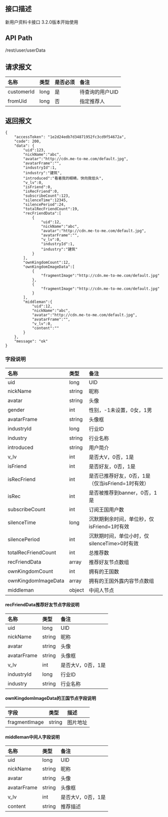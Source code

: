 ## 接口描述
新用户资料卡接口
3.2.0版本开始使用

## API Path
/rest/user/userData

## 请求报文
|名称|类型|是否必须|备注|
|:-|:-|:-|:-|
|customerId|long|是|待查询的用户UID|
|fromUid|long|否|指定推荐人|

## 返回报文
	{
	    "accessToken": "1e2d24edb7d34871952fc3cd9f54672a",
	    "code": 200,
	    "data": {
	    	"uid":123,
	    	"nickName":"abc",
	    	"avatar":"http://cdn.me-to-me.com/default.jpg",
	    	"avatarFrame":"",
	    	"industryId":1,
	    	"industry":"建筑",
	    	"introduced":"看着我的眼睛，快向我低头",
	    	"v_lv":0,
	    	"isFriend":0,
	    	"isRecFriend":0,
	    	"subscribeCount":123,
	    	"silenceTime":12345,
	    	"silencePeriod":24,
	    	"totalRecFriendCount":19,
	    	"recFriendData":[
		    	{
		    		"uid":12,
		    		"nickName":"abc",
		    		"avatar":"http://cdn.me-to-me.com/default.jpg",
		    		"avatarFrame":"",
		    		"v_lv":0,
		    		"industryId":1,
		    		"industry":"建筑"
		    	}
	    	],
	    	"ownKingdomCount":12,
	    	"ownKingdomImageData":[
	    		{
	    			"fragmentImage":"http://cdn.me-to-me.com/default.jpg"
	    		},
	    		{
	    			"fragmentImage":"http://cdn.me-to-me.com/default.jpg"
	    		}
	    	],
	    	"middleman":{
	    		"uid":12,
		    	"nickName":"abc",
		    	"avatar":"http://cdn.me-to-me.com/default.jpg",
		    	"avatarFrame":"",
		    	"v_lv":0,
		    	"content":""
	    	}
	    },
	    "message": "ok"
	}
    
### 字段说明
|名称|类型|备注|
|:-|:-|:-|
|uid|long|UID|
|nickName|string|昵称|
|avatar|string|头像|
|gender|int|性别，-1未设置，0女，1男|
|avatarFrame|string|头像框|
|industryId|long|行业ID|
|industry|string|行业名称|
|introduced|string|用户简介|
|v_lv|int|是否大V，0否，1是|
|isFriend|int|是否好友，0否，1是|
|isRecFriend|int|是否已推荐好友，0否，1是（仅当isFriend=1时有效）|
|isRec|int|是否被推荐到banner，0否，1是|
|subscribeCount|int|订阅王国用户数|
|silenceTime|long|沉默期剩余时间，单位秒，仅isFriend=1时有效|
|silencePeriod|int|沉默期时间，单位小时，仅silenceTime>0时有效|
|totalRecFriendCount|int|总推荐数|
|recFriendData|array|推荐好友节点数组|
|ownKingdomCount|int|拥有的王国数|
|ownKingdomImageData|array|拥有的王国外露内容节点数组|
|middleman|object|中间人节点|


#### recFriendData推荐好友节点字段说明
|名称|类型|备注|
|:-|:-|:-|
|uid|long|UID|
|nickName|string|昵称|
|avatar|string|头像|
|avatarFrame|string|头像框|
|v_lv|int|是否大V，0否，1是|
|industryId|long|行业ID|
|industry|string|行业名称|


#### ownKingdomImageData的王国节点字段说明
|字段|类型|描述|
|:-|:-|:-|
|fragmentImage|string|图片地址|


#### middleman中间人字段说明
|名称|类型|备注|
|:-|:-|:-|
|uid|long|UID|
|nickName|string|昵称|
|avatar|string|头像|
|avatarFrame|string|头像框|
|v_lv|int|是否大V，0否，1是|
|content|string|推荐描述|



